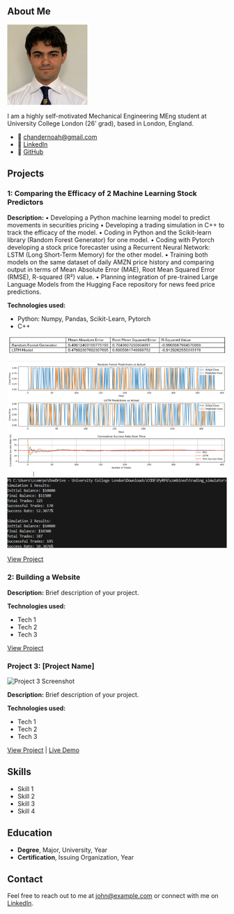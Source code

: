 ## About Me

![Linkedin Headshot](giterally_images/Linkedin_headshot.jpeg)

I am a highly self-motivated Mechanical Engineering MEng student at University College London (26' grad), based in London, England.

- 📧 chandernoah@gmail.com
- 💼 [LinkedIn](https://www.linkedin.com/in/noah-chander-014b52250/)
- 🐙 [GitHub](https://github.com/Giterally)

## Projects

### 1: Comparing the Efficacy of 2 Machine Learning Stock Predictors

**Description:**
• Developing a Python machine learning model to predict movements in securities pricing
• Developing a trading simulation in C++ to track the efficacy of the model.
• Coding in Python and the Scikit-learn library (Random Forest Generator) for one model.
• Coding with Pytorch developing a stock price forecaster using a Recurrent Neural Network: LSTM (Long Short-Term Memory) for the other model.
• Training both models on the same dataset of daily AMZN price history and comparing output in terms of Mean Absolute Error (MAE), Root Mean Squared Error (RMSE), R-squared (R²) value.
• Planning integration of pre-trained Large Language Models from the Hugging Face repository for news feed price predictions.

**Technologies used:**
- Python: Numpy, Pandas, Scikit-Learn, Pytorch
- C++


![Linkedin Headshot](giterally_images/ML_RES.PNG)


[View Project](https://github.com/Giterally/ML_Stock_Predictor_NWC)

### 2: Building a Website 

**Description:** Brief description of your project.

**Technologies used:**
- Tech 1
- Tech 2
- Tech 3

[View Project](https://github.com/Giterally/Tactile_Printing_Software_Interface)

### Project 3: [Project Name]

![Project 3 Screenshot](https://example.com/path/to/project3/screenshot.jpg)

**Description:** Brief description of your project.

**Technologies used:**
- Tech 1
- Tech 2
- Tech 3

[View Project](https://github.com/johndoe/project3) | [Live Demo](https://www.project3demo.com)

## Skills

- Skill 1
- Skill 2
- Skill 3
- Skill 4

## Education

- **Degree**, Major, University, Year
- **Certification**, Issuing Organization, Year

## Contact

Feel free to reach out to me at [john@example.com](mailto:john@example.com) or connect with me on [LinkedIn](https://www.linkedin.com/in/johndoe).

